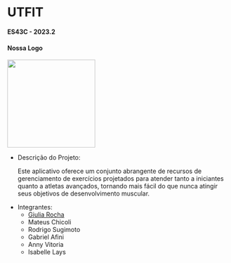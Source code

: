 # UTFIT
**ES43C - 2023.2**

#### Nossa Logo

<img src="https://github.com/Giulia-Rocha/UTFIT-ES43C-2023.2/assets/135267270/54a278ef-c39d-42c2-8bc0-de6d43502587"  width="200"/>

- Descrição do Projeto: 

  Este aplicativo oferece um conjunto abrangente de recursos de gerenciamento de exercícios projetados para atender tanto a iniciantes 
    quanto a atletas avançados, tornando mais fácil do que nunca atingir seus objetivos de desenvolvimento muscular.


* Integrantes:
    * [Giulia Rocha](https://github.com/Giulia-Rocha)
    * Mateus Chicoli
    * Rodrigo Sugimoto
    * Gabriel Afini
    * Anny Vitoria
    * Isabelle Lays


                      

